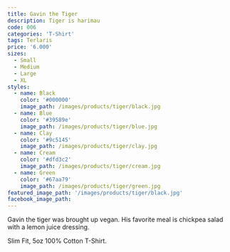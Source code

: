 ```yaml
---
title: Gavin the Tiger
description: Tiger is harimau
code: 006
categories: 'T-Shirt'
tags: Terlaris
price: '6.000'
sizes:
  - Small
  - Medium
  - Large
  - XL
styles:
  - name: Black
    color: '#000000'
    image_path: /images/products/tiger/black.jpg
  - name: Blue
    color: '#39589e'
    image_path: /images/products/tiger/blue.jpg
  - name: Clay
    color: '#9c5145'
    image_path: /images/products/tiger/clay.jpg
  - name: Cream
    color: '#dfd3c2'
    image_path: /images/products/tiger/cream.jpg
  - name: Green
    color: '#67aa79'
    image_path: /images/products/tiger/green.jpg
featured_image_path: '/images/products/tiger/black.jpg'
facebook_image_path:
---
```


Gavin the tiger was brought up vegan. His favorite meal is chickpea salad with a lemon juice dressing.

Slim Fit, 5oz 100% Cotton T-Shirt.
